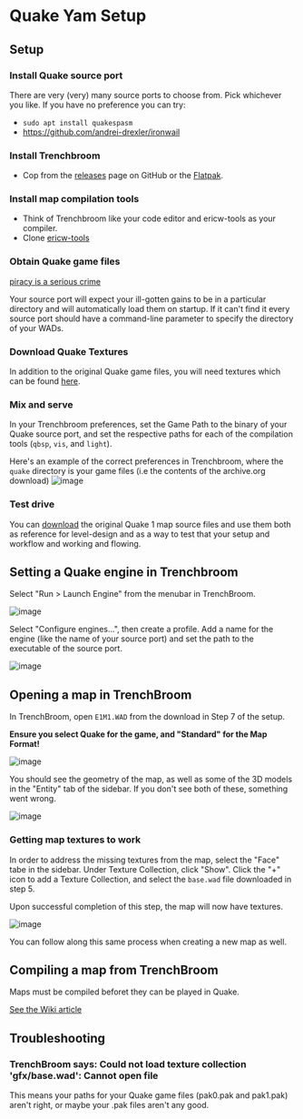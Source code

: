 # Quake Yam Setup


## Setup

### Install Quake source port
   
   There are very (very) many source ports to choose from. Pick whichever you like. If you have no preference you can try:

- `sudo apt install quakespasm`
- https://github.com/andrei-drexler/ironwail


### Install Trenchbroom
- Cop from the [releases](https://github.com/TrenchBroom/TrenchBroom/releases) page on GitHub or the [Flatpak](https://flathub.org/apps/com.kristianduske.TrenchBroom).

### Install map compilation tools

- Think of Trenchbroom like your code editor and ericw-tools as your compiler.
- Clone [ericw-tools](https://github.com/ericwa/ericw-tools)

### Obtain Quake game files

[piracy is a serious crime](https://archive.org/details/quake_dos)

Your source port will expect your ill-gotten gains to be in a particular directory and will automatically load them on startup. If it can't find it every source port should have a command-line parameter to specify the directory of your WADs.

### Download Quake Textures

In addition to the original Quake game files, you will need textures which can be found [here](https://www.quaddicted.com/files/wads/base.zip).

### Mix and serve

In your Trenchbroom preferences, set the Game Path to the binary of your Quake source port, and set the respective paths for each of the compilation tools (`qbsp`, `vis`, and `light`).

Here's an example of the correct preferences in Trenchbroom, where the `quake` directory is your game files (i.e the contents of the archive.org download) 
![image](https://github.com/ranguli/quake-jam-2024/assets/5544782/73ad01c4-2d3a-4126-9ef3-281af038034d)

### Test drive

You can [download](https://rome.ro/news/2016/2/14/quake-map-sources-released) the original Quake 1 map source files and use them both as reference for level-design and as a way to test that your setup and workflow and working and flowing.



## Setting a Quake engine in Trenchbroom

Select "Run > Launch Engine" from the menubar in TrenchBroom.

![image](https://github.com/ranguli/quake-jam-2024/assets/5544782/5de5716a-af30-4c05-a7eb-7686b59b07b5)

Select "Configure engines...", then create a profile. Add a name for the engine (like the name of your source port) and set the path to the executable of the source port.

![image](https://github.com/ranguli/quake-jam-2024/assets/5544782/29cf08cb-f3b7-4f62-b1c7-02edb6e007d4)



## Opening a map in TrenchBroom

In TrenchBroom, open `E1M1.WAD` from the download in Step 7 of the setup. 

**Ensure you select Quake for the game, and "Standard" for the Map Format!**


![image](https://github.com/ranguli/quake-jam-2024/assets/5544782/bf425c27-920d-41ff-a6b5-6dede7147898)

You should see the geometry of the map, as well as some of the 3D models in the "Entity" tab of the sidebar. If you don't see both of these, something went wrong.

![image](https://github.com/ranguli/quake-jam-2024/assets/5544782/a2862969-b242-4c15-a846-93e358532a2f)

### Getting map textures to work
In order to address the missing textures from the map, select the "Face" tabe in the sidebar. Under Texture Collection, click "Show". Click the "+" icon to add a Texture Collection, and select the `base.wad`  file downloaded in step 5. 

Upon successful completion of this step, the map will now have textures. 

![image](https://github.com/ranguli/quake-jam-2024/assets/5544782/bfdd8bf8-af12-430f-aa1f-740bd3235afe)

You can follow along this same process when creating a new map as well. 

## Compiling a map from TrenchBroom
Maps must be compiled beforet they can be played in Quake.

[See the Wiki article](https://github.com/ranguli/quake-jam-2024/wiki/Compiling-a-map-in-TrenchBroom)



## Troubleshooting

### TrenchBroom says: Could not load texture collection 'gfx/base.wad': Cannot open file 
This means your paths for your Quake game files (pak0.pak and pak1.pak) aren't right, or maybe your .pak files aren't any good.
